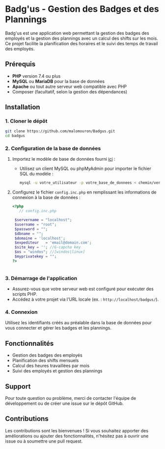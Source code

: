 # Badg'us - Gestion des Badges et des Plannings

Badg'us est une application web permettant la gestion des badges des employés et la gestion des plannings avec un calcul des shifts sur les mois. Ce projet facilite la planification des horaires et le suivi des temps de travail des employés.

## Prérequis

- **PHP** version 7.4 ou plus
- **MySQL** ou **MariaDB** pour la base de données
- **Apache** ou tout autre serveur web compatible avec PHP
- Composer (facultatif, selon la gestion des dépendances)

## Installation

### 1. Cloner le dépôt

```bash
git clone https://github.com/malomouron/Badgus.git
cd badgus
```

### 2. Configuration de la base de données

1. Importez le modèle de base de données fourni [ici](https://github.com/malomouron/Badgus/blob/main/Badgus.sql) :

   - Utilisez un client MySQL ou phpMyAdmin pour importer le fichier SQL du modèle :
   
     ```bash
     mysql -u votre_utilisateur -p votre_base_de_donnees < chemin/vers/le/modele_de_base.sql
     ```

2. Configurez le fichier `config.inc.php` en remplissant les informations de connexion à la base de données :

   ```php
   <?php
      // config.inc.php
   
   	$servername = "localhost";
   	$username = "root";
   	$password = "";
   	$dbname = "";
   	$domaine = 'localhost';
   	$expediteur   = 'email@domain.com';
   	$site_key = ''; //G-capcha key
   	$os = "windos"; //[windos|linux]
   	$myprivatekey = "";
   ?>
	
   ```


### 3. Démarrage de l'application

- Assurez-vous que votre serveur web est configuré pour exécuter des scripts PHP.
- Accédez à votre projet via l'URL locale (ex. : `http://localhost/badgus/`).

### 4. Connexion

Utilisez les identifiants créés au préalable dans la base de données pour vous connecter et gérer les badges et les plannings.

## Fonctionnalités

- Gestion des badges des employés
- Planification des shifts mensuels
- Calcul des heures travaillées par mois
- Suivi des employés et gestion des plannings

## Support

Pour toute question ou problème, merci de contacter l'équipe de développement ou de créer une issue sur le dépôt GitHub.

## Contributions

Les contributions sont les bienvenues ! Si vous souhaitez apporter des améliorations ou ajouter des fonctionnalités, n'hésitez pas à ouvrir une issue ou à soumettre une pull request.
